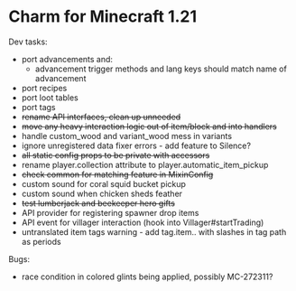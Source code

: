 # Charm for Minecraft 1.21

Dev tasks:
- port advancements and:
  - advancement trigger methods and lang keys should match name of advancement
- port recipes
- port loot tables
- port tags
- ~~rename API interfaces, clean up unneeded~~
- ~~move any heavy interaction logic out of item/block and into handlers~~
- handle custom_wood and variant_wood mess in variants
- ignore unregistered data fixer errors - add feature to Silence?
- ~~all static config props to be private with accessors~~
- rename player.collection attribute to player.automatic_item_pickup
- ~~check common for matching feature in MixinConfig~~
- custom sound for coral squid bucket pickup
- custom sound when chicken sheds feather
- ~~test lumberjack and beekeeper hero gifts~~
- API provider for registering spawner drop items 
- API event for villager interaction (hook into Villager#startTrading)
- untranslated item tags warning - add tag.item.<namespace>.<path> with slashes in tag path as periods

Bugs:
- race condition in colored glints being applied, possibly MC-272311?